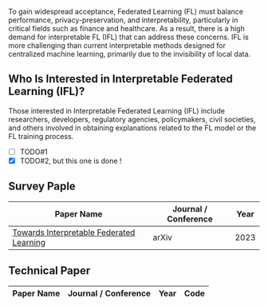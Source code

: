 To gain widespread acceptance, Federated Learning (FL) must balance performance, privacy-preservation, and interpretability, particularly in critical fields such as finance and healthcare. As a result, there is a high demand for interpretable FL (IFL) that can address these concerns. IFL is more challenging than current interpretable methods designed for centralized machine learning, primarily due to the invisibility of local data.

## Who Is Interested in Interpretable Federated Learning (IFL)?

Those interested in Interpretable Federated Learning (IFL) include researchers, developers, regulatory agencies, policymakers, civil societies, and others involved in obtaining explanations related to the FL model or the FL training process.

- [ ] TODO#1
- [x] TODO#2, but this one is done !

## Survey Paple

| Paper Name | Journal / Conference | Year |
| --- | --- | --- |
| [Towards Interpretable Federated Learning](https://arxiv.org/abs/2302.13473) | arXiv | 2023 |


## Technical Paper

| Paper Name | Journal / Conference | Year | Code |
| --- | --- | --- | --- |
